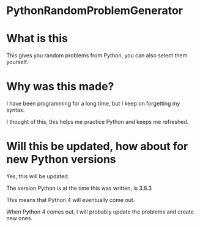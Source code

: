 # PythonRandomProblemGenerator
# What is this
This gives you random problems from Python, you can also select them yourself.
# Why was this made?
I have been programming for a long time, but I keep on forgetting my syntax.

I thought of this, this helps me practice Python and keeps me refreshed.
# Will this be updated, how about for new Python versions
Yes, this will be updated.

The version Python is at the time this was written, is 3.8.3

This means that Python 4 will eventually come out.

When Python 4 comes out, I will probably update the problems and create new ones.
